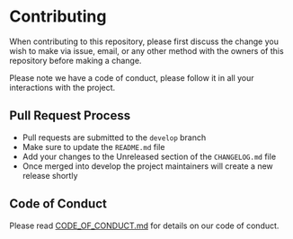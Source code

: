 # Contributing

When contributing to this repository, please first discuss the change you wish to make via issue,
email, or any other method with the owners of this repository before making a change.

Please note we have a code of conduct, please follow it in all your interactions with the project.

## Pull Request Process

- Pull requests are submitted to the `develop` branch
- Make sure to update the `README.md` file
- Add your changes to the Unreleased section of the `CHANGELOG.md` file
- Once merged into develop the project maintainers will create a new release shortly

## Code of Conduct
Please read [CODE_OF_CONDUCT.md](https://github.com/pablogcaldito/ipwarn/blob/master/CODE_OF_CONDUCT.md) for details on our code of conduct.
